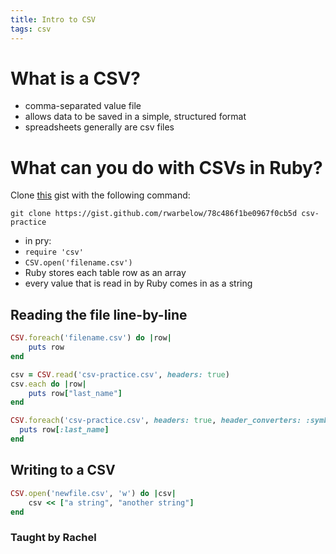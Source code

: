 ```yaml
---
title: Intro to CSV
tags: csv
---
```


# What is a CSV?

* comma-separated value file
* allows data to be saved in a simple, structured format
* spreadsheets generally are csv files

# What can you do with CSVs in Ruby?

Clone [this](https://gist.github.com/rwarbelow/78c486f1be0967f0cb5d) gist with the following command:

`git clone https://gist.github.com/rwarbelow/78c486f1be0967f0cb5d csv-practice`

* in pry:
* `require 'csv'`
* `CSV.open('filename.csv')`
* Ruby stores each table row as an array
* every value that is read in by Ruby comes in as a string

## Reading the file line-by-line

```ruby
CSV.foreach('filename.csv') do |row| 
	puts row
end
```

```ruby
csv = CSV.read('csv-practice.csv', headers: true)
csv.each do |row|
	puts row["last_name"]
end
```

```ruby
CSV.foreach('csv-practice.csv', headers: true, header_converters: :symbol) do |row|
  puts row[:last_name]
end
```

## Writing to a CSV

```ruby
CSV.open('newfile.csv', 'w') do |csv|
	csv << ["a string", "another string"]  
end  
```

### Taught by Rachel
